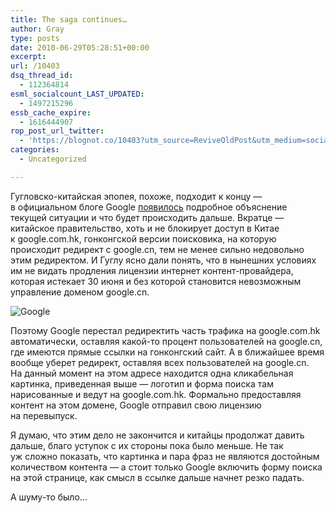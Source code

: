 ```yaml
---
title: The saga continues…
author: Gray
type: posts
date: 2010-06-29T05:28:51+00:00
excerpt:
url: /10403
dsq_thread_id:
  - 112364814
esml_socialcount_LAST_UPDATED:
  - 1497215296
essb_cache_expire:
  - 1616444907
rop_post_url_twitter:
  - 'https://blognot.co/10403?utm_source=ReviveOldPost&utm_medium=social&utm_campaign=ReviveOldPost'
categories:
  - Uncategorized

---
```








Гугловско-китайская эпопея, похоже, подходит к&nbsp;концу&nbsp;&mdash; в&nbsp;официальном блоге Google <a href="http://googleblog.blogspot.com/2010/06/update-on-china.html" target="_blank">появилось</a> подробное объяснение текущей ситуации и&nbsp;что будет происходить дальше. Вкратце&nbsp;&mdash; китайское правительство, хоть и&nbsp;не&nbsp;блокирует доступ в&nbsp;Китае к&nbsp;google.com.hk, гонконгской версии поисковика, на&nbsp;которую происходит редирект с&nbsp;google.cn, тем не&nbsp;менее сильно недовольно этим редиректом. И&nbsp;Гуглу ясно дали понять, что в&nbsp;нынешних условиях им&nbsp;не&nbsp;видать продления лицензии интернет контент-провайдера, которая истекает 30&nbsp;июня и&nbsp;без которой становится невозможным управление доменом google.cn.

<img src="https://i1.wp.com/forumimg.net/blog//Google-20100629-092349.png?w=740" alt="Google" data-recalc-dims="1" /> 

Поэтому Google перестал редиректить часть трафика на&nbsp;google.com.hk автоматически, оставляя какой-то процент пользователей на&nbsp;google.cn, где имеются прямые ссылки на&nbsp;гонконгский сайт. А&nbsp;в&nbsp;ближайшее время вообще уберет редирект, оставляя всех пользователей на&nbsp;google.cn. На&nbsp;данный момент на&nbsp;этом адресе находится одна кликабельная картинка, приведенная выше&nbsp;&mdash; логотип и&nbsp;форма поиска там нарисованные и&nbsp;ведут на&nbsp;google.com.hk. Формально предоставляя контент на&nbsp;этом домене, Google отправил свою лицензию на&nbsp;перевыпуск.

Я&nbsp;думаю, что этим дело не&nbsp;закончится и&nbsp;китайцы продолжат давить дальше, благо уступок с&nbsp;их&nbsp;стороны пока было меньше. Не&nbsp;так уж&nbsp;сложно показать, что картинка и&nbsp;пара фраз не&nbsp;являются достойным количеством контента&nbsp;&mdash; а&nbsp;стоит только Google включить форму поиска на&nbsp;этой странице, как смысл в&nbsp;ссылке дальше начнет резко падать.

А&nbsp;шуму-то было&#8230;